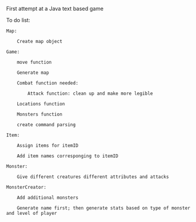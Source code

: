 First attempt at a Java text based game


To do list:


    Map:

        Create map object

    Game:

        move function

        Generate map

        Combat function needed:

            Attack function: clean up and make more legible

        Locations function

        Monsters function

        create command parsing

    Item:

        Assign items for itemID

        Add item names corresponging to itemID

    Monster:

        Give different creatures different attributes and attacks

    MonsterCreator:

        Add additional monsters

        Generate name first; then generate stats based on type of monster and level of player

